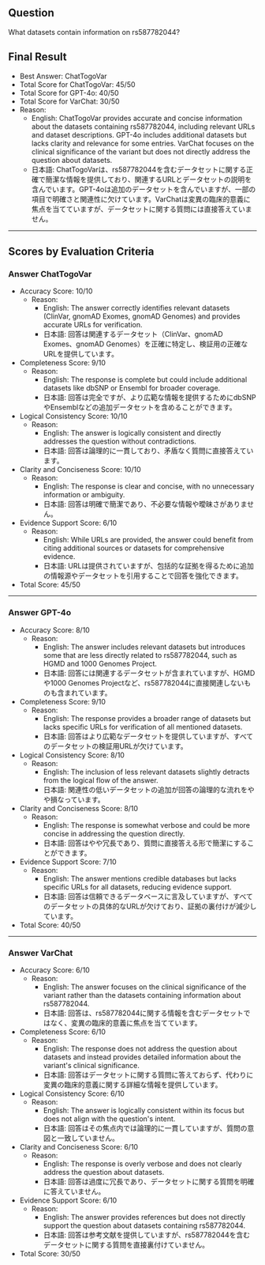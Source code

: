 ## Question

What datasets contain information on rs587782044?

## Final Result

- Best Answer: ChatTogoVar
- Total Score for ChatTogoVar: 45/50
- Total Score for GPT-4o: 40/50
- Total Score for VarChat: 30/50
- Reason:
  - English: ChatTogoVar provides accurate and concise information about the datasets containing rs587782044, including relevant URLs and dataset descriptions. GPT-4o includes additional datasets but lacks clarity and relevance for some entries. VarChat focuses on the clinical significance of the variant but does not directly address the question about datasets.
  - 日本語: ChatTogoVarは、rs587782044を含むデータセットに関する正確で簡潔な情報を提供しており、関連するURLとデータセットの説明を含んでいます。GPT-4oは追加のデータセットを含んでいますが、一部の項目で明確さと関連性に欠けています。VarChatは変異の臨床的意義に焦点を当てていますが、データセットに関する質問には直接答えていません。

---

## Scores by Evaluation Criteria

### Answer ChatTogoVar
- Accuracy Score: 10/10
  - Reason: 
    - English: The answer correctly identifies relevant datasets (ClinVar, gnomAD Exomes, gnomAD Genomes) and provides accurate URLs for verification.
    - 日本語: 回答は関連するデータセット（ClinVar、gnomAD Exomes、gnomAD Genomes）を正確に特定し、検証用の正確なURLを提供しています。
- Completeness Score: 9/10
  - Reason: 
    - English: The response is complete but could include additional datasets like dbSNP or Ensembl for broader coverage.
    - 日本語: 回答は完全ですが、より広範な情報を提供するためにdbSNPやEnsemblなどの追加データセットを含めることができます。
- Logical Consistency Score: 10/10
  - Reason: 
    - English: The answer is logically consistent and directly addresses the question without contradictions.
    - 日本語: 回答は論理的に一貫しており、矛盾なく質問に直接答えています。
- Clarity and Conciseness Score: 10/10
  - Reason: 
    - English: The response is clear and concise, with no unnecessary information or ambiguity.
    - 日本語: 回答は明確で簡潔であり、不必要な情報や曖昧さがありません。
- Evidence Support Score: 6/10
  - Reason: 
    - English: While URLs are provided, the answer could benefit from citing additional sources or datasets for comprehensive evidence.
    - 日本語: URLは提供されていますが、包括的な証拠を得るために追加の情報源やデータセットを引用することで回答を強化できます。
- Total Score: 45/50

---

### Answer GPT-4o
- Accuracy Score: 8/10
  - Reason: 
    - English: The answer includes relevant datasets but introduces some that are less directly related to rs587782044, such as HGMD and 1000 Genomes Project.
    - 日本語: 回答には関連するデータセットが含まれていますが、HGMDや1000 Genomes Projectなど、rs587782044に直接関連しないものも含まれています。
- Completeness Score: 9/10
  - Reason: 
    - English: The response provides a broader range of datasets but lacks specific URLs for verification of all mentioned datasets.
    - 日本語: 回答はより広範なデータセットを提供していますが、すべてのデータセットの検証用URLが欠けています。
- Logical Consistency Score: 8/10
  - Reason: 
    - English: The inclusion of less relevant datasets slightly detracts from the logical flow of the answer.
    - 日本語: 関連性の低いデータセットの追加が回答の論理的な流れをやや損なっています。
- Clarity and Conciseness Score: 8/10
  - Reason: 
    - English: The response is somewhat verbose and could be more concise in addressing the question directly.
    - 日本語: 回答はやや冗長であり、質問に直接答える形で簡潔にすることができます。
- Evidence Support Score: 7/10
  - Reason: 
    - English: The answer mentions credible databases but lacks specific URLs for all datasets, reducing evidence support.
    - 日本語: 回答は信頼できるデータベースに言及していますが、すべてのデータセットの具体的なURLが欠けており、証拠の裏付けが減少しています。
- Total Score: 40/50

---

### Answer VarChat
- Accuracy Score: 6/10
  - Reason: 
    - English: The answer focuses on the clinical significance of the variant rather than the datasets containing information about rs587782044.
    - 日本語: 回答は、rs587782044に関する情報を含むデータセットではなく、変異の臨床的意義に焦点を当てています。
- Completeness Score: 6/10
  - Reason: 
    - English: The response does not address the question about datasets and instead provides detailed information about the variant's clinical significance.
    - 日本語: 回答はデータセットに関する質問に答えておらず、代わりに変異の臨床的意義に関する詳細な情報を提供しています。
- Logical Consistency Score: 6/10
  - Reason: 
    - English: The answer is logically consistent within its focus but does not align with the question's intent.
    - 日本語: 回答はその焦点内では論理的に一貫していますが、質問の意図と一致していません。
- Clarity and Conciseness Score: 6/10
  - Reason: 
    - English: The response is overly verbose and does not clearly address the question about datasets.
    - 日本語: 回答は過度に冗長であり、データセットに関する質問を明確に答えていません。
- Evidence Support Score: 6/10
  - Reason: 
    - English: The answer provides references but does not directly support the question about datasets containing rs587782044.
    - 日本語: 回答は参考文献を提供していますが、rs587782044を含むデータセットに関する質問を直接裏付けていません。
- Total Score: 30/50